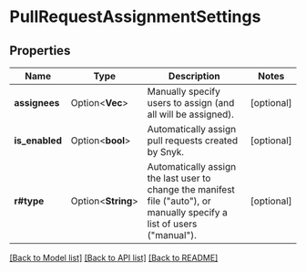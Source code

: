 # PullRequestAssignmentSettings

## Properties

Name | Type | Description | Notes
------------ | ------------- | ------------- | -------------
**assignees** | Option<**Vec<String>**> | Manually specify users to assign (and all will be assigned). | [optional]
**is_enabled** | Option<**bool**> | Automatically assign pull requests created by Snyk. | [optional]
**r#type** | Option<**String**> | Automatically assign the last user to change the manifest file (\"auto\"), or manually specify a list of users (\"manual\"). | [optional]

[[Back to Model list]](../README.md#documentation-for-models) [[Back to API list]](../README.md#documentation-for-api-endpoints) [[Back to README]](../README.md)


